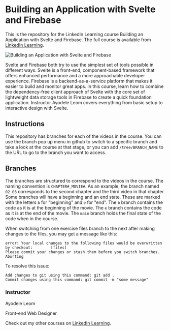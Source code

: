 # Building an Application with Svelte and Firebase
This is the repository for the LinkedIn Learning course Building an Application with Svelte and Firebase. The full course is available from [LinkedIn Learning][lil-course-url].

![Building an Application with Svelte and Firebase][lil-thumbnail-url] 

Svelte and Firebase both try to use the simplest set of tools possible in different ways. Svelte is a front-end, component-based framework that offers enhanced performance and a more approachable developer experience. Firebase is a backend-as-a-service platform that makes it easier to build and monitor great apps. In this course, learn how to combine the dependency-free client approach of Svelte with the core set of lightweight data storage tools in Firebase to create a quick foundation application. Instructor Ayodele Leom covers everything from basic setup to interactive design with Svelte.

## Instructions
This repository has branches for each of the videos in the course. You can use the branch pop up menu in github to switch to a specific branch and take a look at the course at that stage, or you can add `/tree/BRANCH_NAME` to the URL to go to the branch you want to access.


## Branches
The branches are structured to correspond to the videos in the course. The naming convention is `CHAPTER#_MOVIE#`. As an example, the branch named `02_03` corresponds to the second chapter and the third video in that chapter. 
Some branches will have a beginning and an end state. These are marked with the letters `b` for "beginning" and `e` for "end". The `b` branch contains the code as it is at the beginning of the movie. The `e` branch contains the code as it is at the end of the movie. The `main` branch holds the final state of the code when in the course.

When switching from one exercise files branch to the next after making changes to the files, you may get a message like this:

    error: Your local changes to the following files would be overwritten by checkout:        [files]
    Please commit your changes or stash them before you switch branches.
    Aborting

To resolve this issue:
	
    Add changes to git using this command: git add .
	Commit changes using this command: git commit -m "some message"


### Instructor

Ayodele Leom 
                            
Front-end Web Designer

                            

Check out my other courses on [LinkedIn Learning](https://www.linkedin.com/learning/instructors/ayodele-leom).

[lil-course-url]: https://www.linkedin.com/learning/building-an-application-with-svelte-and-firebase?dApp=59033956
[lil-thumbnail-url]: https://media.licdn.com/dms/image/C560DAQGmkZmh1Q0g6Q/learning-public-crop_675_1200/0/1671132382147?e=2147483647&v=beta&t=M445Ya1JaJDj4A-7oURGKi-rbnAsylJJCY-iycpO9XE
